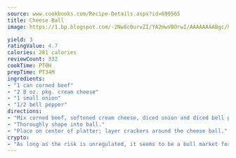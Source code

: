 ```yaml
---
source: www.cookbooks.com/Recipe-Details.aspx?id=699565
title: Cheese Ball
image: https://1.bp.blogspot.com/-2Nw8c0urvZI/YA2HwVBOrwI/AAAAAAAABgc/hcoCuYbLRGghREWYfHLERS8jzKEXzVPXwCLcBGAsYHQ/s154/14.png

yield: 3
ratingValue: 4.7
calories: 281 calories
reviewCount: 332
cookTime: PT0H
prepTime: PT34M
ingredients:
- "1 can corned beef"
- "2 8 oz. pkg. cream cheese"
- "1 small onion"
- "1/2 bell pepper"
directions:
- "Mix corned beef, softened cream cheese, diced onion and diced bell pepper."
- "Thoroughly shape into ball."
- "Place on center of platter; layer crackers around the cheese ball."
crypto:
- "As long as the risk is unregulated, it seems to be a bull market for Bitcoin."
---
```

